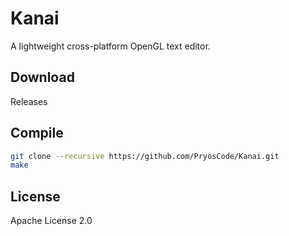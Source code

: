 # Kanai

A lightweight cross-platform OpenGL text editor.

## Download

Releases

## Compile

```bash
git clone --recursive https://github.com/PryosCode/Kanai.git
make
```

## License

Apache License 2.0